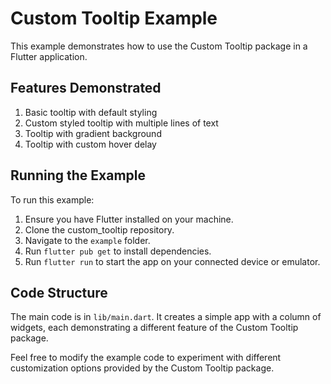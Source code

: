 # Custom Tooltip Example

This example demonstrates how to use the Custom Tooltip package in a Flutter application.

## Features Demonstrated

1. Basic tooltip with default styling
2. Custom styled tooltip with multiple lines of text
3. Tooltip with gradient background
4. Tooltip with custom hover delay

## Running the Example

To run this example:

1. Ensure you have Flutter installed on your machine.
2. Clone the custom_tooltip repository.
3. Navigate to the `example` folder.
4. Run `flutter pub get` to install dependencies.
5. Run `flutter run` to start the app on your connected device or emulator.

## Code Structure

The main code is in `lib/main.dart`. It creates a simple app with a column of widgets, each demonstrating a different feature of the Custom Tooltip package.

Feel free to modify the example code to experiment with different customization options provided by the Custom Tooltip package.
